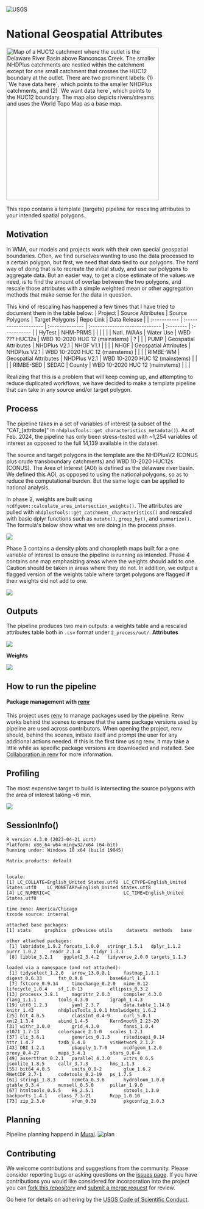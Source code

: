![USGS](USGS_ID_black.png)
# National Geospatial Attributes

<img src="figures/doc_motivation.jpg" width="400" alt="Map of a HUC12 catchment where the outlet is the Delaware River Basin above Ranconcas Creek. The smaller NHDPlus catchments are nestled within the catchment except for one small catchment that crosses the HUC12 boundary at the outlet. There are two prominent labels: (1) `We have data here`, which points to the smaller NHDPlus catchments, and (2) `We want data here`, which points to the HUC12 boundary. The map also depicts rivers/streams and uses the World Topo Map as a base map.">

This repo contains a template {targets} pipeline for rescaling attributes to your intended spatial polygons. 

## Motivation 
In WMA, our models and projects work with their own special geospatial boundaries. Often, we find ourselves wanting to use the data processed to a certain polygon, but first, we need that data tied to our polygons. The hard way of doing that is to recreate the initial study, and use our polygons to aggregate data. But an easier way, to get a close estimate of the values we need, is to find the amount of overlap between the two polygons, and rescale those attributes with a simple weighted mean or other aggregation methods that make sense for the data in question.​

This kind of rescaling has happened a few times that I have tried to document them in the table below: 
| Project      | Source Attributes     | Source Polygons | Target Polygons                | Repo Link | Data Release |
| :----------- | :-------------------- | :-------------- | :----------------------------- | :-------- | :----------- |
| HyTest       | NHM-PRMS              |                 |                                |           |              |
| Natl. IWAAs  | Water Use             | WBD ??? HUC12s  | WBD 10-2020 HUC 12 (mainstems) | ?         |              |
| PUMP         | Geospatial Attributes | NHDPlus V2.1    | NHGF V1.1                      |           |              |
| NHGF         | Geospatial Attributes | NHDPlus V2.1    | WBD 10-2020 HUC 12 (mainstems) |           |              |
| RIMBE-WM     | Geospatial Attributes | NHDPlus V2.1    | WBD 10-2020 HUC 12 (mainstems) |           |              |
| RIMBE-SED    | SEDAC                 | County          | WBD 10-2020 HUC 12 (mainstems) |           |              |

Realizing that this is a problem that will keep coming up, and attempting to reduce duplicated workflows, we have decided to make a template pipeline that can take in any source and/or target polygon. 

## Process
The pipeline takes in a set of variables of interest (a subset of the "CAT_[attribute]" in `nhdplusTools::get_characteristics_metadata()`). As of Feb. 2024, the pipeline has only been stress-tested with ~1,254 variables of interest as opposed to the full 14,139 available in the dataset. 

The source and target polygons in the template are the NHDPlusV2 (CONUS plus crude transboundary catchments) and WBD 10-2020 HUC12s (CONUS). The Area of Interest (AOI) is defined as the delaware river basin. We defined this AOI, as opposed to using the national polygons, so as to reduce the computational burden. But the same logic can be applied to national analysis. 

In phase 2, weights are built using `ncdfgeom::calculate_area_intersection_weights()`. The attributes are pulled with `nhdplusTools::get_catchment_characteristics()` and rescaled with basic dplyr functions such as `mutate()`, `group_by()`, and `summarize()`. The formula's below show what we are doing in the process phase. 

![](figures/formulas_gdptools.png)

Phase 3 contains a density plots and choropleth maps built for a one variable of interest to ensure the pipeline is running as intended. Phase 4 contains one map emphasizing areas where the weights should add to one. Caution should be taken in areas where they do not. In addition, we output a flagged version of the weights table where target polygons are flagged if their weights did not add to one. 

![](figures/doc_process.png)


## Outputs
The pipeline produces two main outputs: a weights table and a rescaled attributes table both in `.csv` format under `2_process/out/`.
**Attributes**

![](figures/doc_outputs_att.png)

**Weights**

![](figures/doc_outputs_weights.png)

## How to run the pipeline
#### Package management with [renv](https://rstudio.github.io/renv)
This project uses [renv](https://rstudio.github.io/renv) to manage packages used by the pipeline. Renv works behind the scenes to ensure that the same package versions used by pipeline are used across contributors. When opening the project, renv should, behind the scenes, initiate itself and prompt the user for any additional actions needed. If this is the first time using renv, it may take a little while as specific package versions are downloaded and installed. See [Collaboration in renv](https://rstudio.github.io/renv/articles/renv.html#collaboration) for more information.

## Profiling
The most expensive target to build is intersecting the source polygons with the area of interest taking ~6 min. 

![](figures/tar_meta.PNG)


## SessionInfo()
```
R version 4.3.0 (2023-04-21 ucrt)
Platform: x86_64-w64-mingw32/x64 (64-bit)
Running under: Windows 10 x64 (build 19045)

Matrix products: default


locale:
[1] LC_COLLATE=English_United States.utf8  LC_CTYPE=English_United States.utf8    LC_MONETARY=English_United States.utf8
[4] LC_NUMERIC=C                           LC_TIME=English_United States.utf8    

time zone: America/Chicago
tzcode source: internal

attached base packages:
[1] stats     graphics  grDevices utils     datasets  methods   base     

other attached packages:
 [1] lubridate_1.9.2 forcats_1.0.0   stringr_1.5.1   dplyr_1.1.2     purrr_1.0.2     readr_2.1.4     tidyr_1.3.1    
 [8] tibble_3.2.1    ggplot2_3.4.2   tidyverse_2.0.0 targets_1.1.3  

loaded via a namespace (and not attached):
 [1] tidyselect_1.2.0   arrow_13.0.0.1     fastmap_1.1.1      digest_0.6.33      fst_0.9.8          base64url_1.4     
 [7] fstcore_0.9.14     timechange_0.2.0   mime_0.12          lifecycle_1.0.4    sf_1.0-13          ellipsis_0.3.2    
[13] processx_3.8.1     magrittr_2.0.3     compiler_4.3.0     rlang_1.1.1        tools_4.3.0        igraph_1.4.3      
[19] utf8_1.2.3         yaml_2.3.7         data.table_1.14.8  knitr_1.43         nhdplusTools_1.0.1 htmlwidgets_1.6.2 
[25] bit_4.0.5          classInt_0.4-9     curl_5.0.1         xml2_1.3.4         abind_1.4-5        KernSmooth_2.23-20
[31] withr_3.0.0        grid_4.3.0         fansi_1.0.4        e1071_1.7-13       colorspace_2.1-0   scales_1.2.1      
[37] cli_3.6.1          generics_0.1.3     rstudioapi_0.14    httr_1.4.7         tzdb_0.4.0         visNetwork_2.1.2  
[43] DBI_1.2.1          pbapply_1.7-0      ncdfgeom_1.2.0     proxy_0.4-27       maps_3.4.1         stars_0.6-4       
[49] assertthat_0.2.1   parallel_4.3.0     vctrs_0.6.5        jsonlite_1.8.5     callr_3.7.3        hms_1.1.3         
[55] bit64_4.0.5        units_0.8-2        glue_1.6.2         RNetCDF_2.7-1      codetools_0.2-19   ps_1.7.5          
[61] stringi_1.8.3      ncmeta_0.3.6       hydroloom_1.0.0    gtable_0.3.4       munsell_0.5.0      pillar_1.9.0      
[67] htmltools_0.5.5    R6_2.5.1           sbtools_1.3.0      backports_1.4.1    class_7.3-21       Rcpp_1.0.10       
[73] zip_2.3.0          xfun_0.39          pkgconfig_2.0.3   
```

## Planning 
Pipeline planning happend in [Mural](https://app.mural.co/t/gswocooeto6166/m/gswocooeto6166/1674664777393/0c9d8beacaa9c442e27bc5fe8112f05e6deaa68b?sender=uc2098797df19e98c2b2f4081). 
![plan](figures/doc_planning.png)


## Contributing
We welcome contributions and suggestions from the community. Please consider 
reporting bugs or asking questions on the [issues page](https://code.usgs.gov/wma/wp/national-geospatial-attributes/-/issues). 
If you have contributions you would like considered for
incorporation into the project you can [fork this repository](https://docs.gitlab.com/ee/user/project/repository/forking_workflow.html#creating-a-fork)
and [submit a merge request](https://docs.gitlab.com/ee/user/project/merge_requests/) for review.

Go here for details on adhering by 
the [USGS Code of Scientific Conduct](https://www.usgs.gov/office-of-science-quality-and-integrity/fundamental-science-practices).
